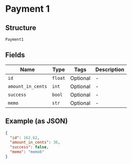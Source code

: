 
# Payment 1

## Structure

`Payment1`

## Fields

| Name | Type | Tags | Description |
|  --- | --- | --- | --- |
| `id` | `float` | Optional | - |
| `amount_in_cents` | `int` | Optional | - |
| `success` | `bool` | Optional | - |
| `memo` | `str` | Optional | - |

## Example (as JSON)

```json
{
  "id": 162.62,
  "amount_in_cents": 36,
  "success": false,
  "memo": "memo6"
}
```

